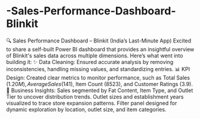 # -Sales-Performance-Dashboard-Blinkit
🔍 Sales Performance Dashboard – Blinkit (India’s Last-Minute App)
Excited to share a self-built Power BI dashboard that provides an insightful overview of Blinkit's sales data across multiple dimensions. Here’s what went into building it:
✨ Data Cleaning: Ensured accurate analysis by removing inconsistencies, handling missing values, and standardizing entries.
 📊 KPI Design: Created clear metrics to monitor performance, such as Total Sales ($1.20M), Average Sales ($141), Item Count (8523), and Customer Ratings (3.9).
 📌 Business Insights:
Sales segmented by Fat Content, Item Type, and Outlet Tier to uncover distribution trends.
Outlet sizes and establishment years visualized to trace store expansion patterns.
Filter panel designed for dynamic exploration by location, outlet size, and item categories.
